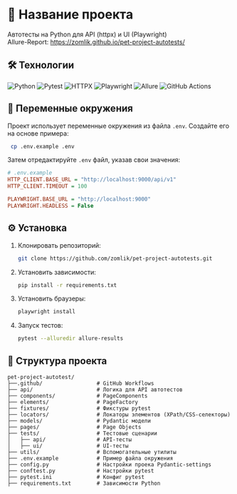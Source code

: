# 🚀 Название проекта  
Автотесты на Python для API (httpx) и UI (Playwright)  
Allure-Report: https://zomlik.github.io/pet-project-autotests/

## 🛠 Технологии
![Python](https://img.shields.io/badge/Python-3776AB?style=for-the-badge&logo=python&logoColor=white)
![Pytest](https://img.shields.io/badge/Pytest-0A9EDC?style=for-the-badge&logo=pytest&logoColor=white)
![HTTPX](https://img.shields.io/badge/HTTPX-00A98F?style=for-the-badge&logo=python&logoColor=white)
![Playwright](https://img.shields.io/badge/Playwright-2EAD33?style=for-the-badge&logo=playwright&logoColor=white)
![Allure](https://img.shields.io/badge/Allure-FF6A00?style=for-the-badge&logo=allure&logoColor=white)
![GitHub Actions](https://img.shields.io/badge/GitHub_Actions-2088FF?style=for-the-badge&logo=github-actions&logoColor=white)

## 🧪 Переменные окружения
Проект использует переменные окружения из файла `.env`. Создайте его на основе примера:
   ```bash
    cp .env.example .env
   ```
Затем отредактируйте `.env` файл, указав свои значения:
```ini
# .env.example
HTTP_CLIENT.BASE_URL = "http://localhost:9000/api/v1"
HTTP_CLIENT.TIMEOUT = 100 

PLAYWRIGHT.BASE_URL = "http://localhost:9000"
PLAYWRIGHT.HEADLESS = False 
```
## ⚙️ Установка
1. Клонировать репозиторий:  
   ```bash
   git clone https://github.com/zomlik/pet-project-autotests.git
   ```
2. Установить зависимости:
   ```bash
   pip install -r requirements.txt
   ```
3. Установить браузеры:
   ```bash
   playwright install
   ```
4. Запуск тестов:
    ```bash
   pytest --alluredir allure-results
   ```
   
## 📁 Структура проекта
```
pet-project-autotest/
├──.github/                 # GitHub Workflows
├── api/                    # Логика для API автотестов
├── components/             # PageComponents
├── elements/               # PageFactory
├── fixtures/               # Фикстуры pytest
├── locators/               # Локаторы элементов (XPath/CSS-селекторы)
├── models/                 # Pydantic модели
├── pages/                  # Page Objects
├── tests/                  # Тестовые сценарии
│   ├── api/                # API-тесты
│   ├── ui/                 # UI-тесты
├── utils/                  # Вспомогательные утилиты
├── .env.example            # Пример файла окружения
├── config.py               # Настройки проека Pydantic-settings
├── conftest.py             # Настройки pytest
├── pytest.ini              # Конфиг pytest
├── requirements.txt        # Зависимости Python
```
